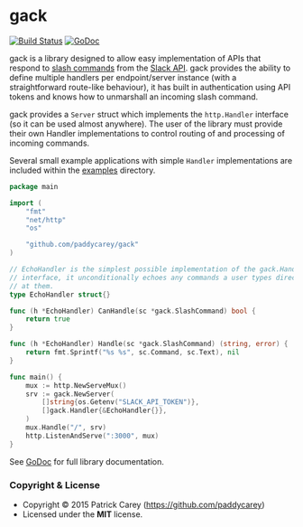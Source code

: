 gack
====

[![Build Status](https://travis-ci.org/paddycarey/gack.svg?branch=master)](https://travis-ci.org/paddycarey/gack)
[![GoDoc](https://godoc.org/github.com/paddycarey/gack?status.svg)](https://godoc.org/github.com/paddycarey/gack)

gack is a library designed to allow easy implementation of APIs that respond to [slash commands](https://api.slack.com/slash-commands) from the [Slack API](https://api.slack.com). gack provides the ability to define multiple handlers per endpoint/server instance (with a straightforward route-like behaviour), it has built in authentication using API tokens and knows how to unmarshall an incoming slash command.

gack provides a `Server` struct which implements the `http.Handler` interface (so it can be used almost anywhere). The user of the library must provide their own Handler implementations to control routing of and processing of incoming commands.

Several small example applications with simple `Handler` implementations are included within the [examples](examples) directory.

```go
package main

import (
	"fmt"
	"net/http"
	"os"

	"github.com/paddycarey/gack"
)

// EchoHandler is the simplest possible implementation of the gack.Handler
// interface, it unconditionally echoes any commands a user types directly back
// at them.
type EchoHandler struct{}

func (h *EchoHandler) CanHandle(sc *gack.SlashCommand) bool {
	return true
}

func (h *EchoHandler) Handle(sc *gack.SlashCommand) (string, error) {
	return fmt.Sprintf("%s %s", sc.Command, sc.Text), nil
}

func main() {
	mux := http.NewServeMux()
	srv := gack.NewServer(
		[]string{os.Getenv("SLACK_API_TOKEN")},
		[]gack.Handler{&EchoHandler{}},
	)
	mux.Handle("/", srv)
	http.ListenAndServe(":3000", mux)
}
```

See [GoDoc](https://godoc.org/github.com/paddycarey/gack) for full library documentation.


### Copyright & License

- Copyright © 2015 Patrick Carey (https://github.com/paddycarey)
- Licensed under the **MIT** license.
